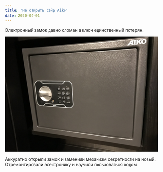 ```yaml
---
title: 'Не открыть сейф Aiko'
date: 2020-04-01
---
```


Электронный замок давно сломан а ключ единственный потерян. 

![](82754E74-9AA5-43AB-B607-B0126F1415B7.jpeg)

Аккуратно открыли замок и заменили мезанизм секретности на новый. Отремонтировали электронику и научили пользоваться кодом